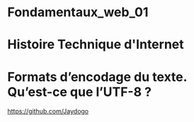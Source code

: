 # Fondamentaux_web_01

# Histoire Technique d'Internet 

# Formats d’encodage du texte. Qu’est-ce que l’UTF-8 ?

https://github.com/Jaydogo
